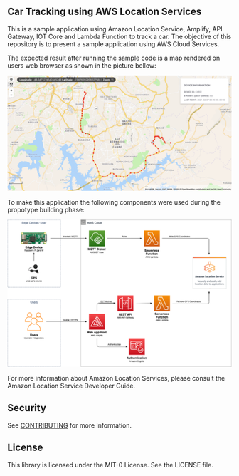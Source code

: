 ## Car Tracking using AWS Location Services

This is a sample application using Amazon Location Service, Amplify, API Gateway, IOT Core and Lambda Function to track a car. The objective of this repository is to present a sample application using AWS Cloud Services.

The expected result after running the sample code is a map rendered on users web browser as shown in the picture bellow: 

![Map](/repoResources/map.png)

To make this application the following components were used during the propotype building phase:

![CarTracker](/repoResources/CarTracker.png)

For more information about Amazon Location Services, please consult the Amazon Location Service Developer Guide.


## Security

See [CONTRIBUTING](CONTRIBUTING.md#security-issue-notifications) for more information.

## License

This library is licensed under the MIT-0 License. See the LICENSE file.

